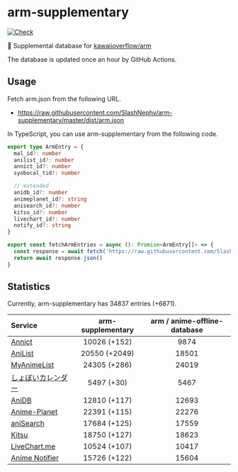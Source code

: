 # arm-supplementary

[![Check](https://github.com/SlashNephy/arm-supplementary/actions/workflows/check-node.yml/badge.svg)](https://github.com/SlashNephy/arm-supplementary/actions/workflows/check-node.yml)

💊 Supplemental database for [kawaiioverflow/arm](https://github.com/kawaiioverflow/arm)

The database is updated once an hour by GitHub Actions.

## Usage

Fetch arm.json from the following URL.

- https://raw.githubusercontent.com/SlashNephy/arm-supplementary/master/dist/arm.json

In TypeScript, you can use arm-supplementary from the following code.

```TypeScript
export type ArmEntry = {
  mal_id?: number
  anilist_id?: number
  annict_id?: number
  syobocal_tid?: number

  // extended
  anidb_id?: number
  animeplanet_id?: string
  anisearch_id?: number
  kitsu_id?: number
  livechart_id?: number
  notify_id?: string
}

export const fetchArmEntries = async (): Promise<ArmEntry[]> => {
  const response = await fetch('https://raw.githubusercontent.com/SlashNephy/arm-supplementary/master/dist/arm.json')
  return await response.json()
}
```

## Statistics

Currently, arm-supplementary has 34837 entries (+6871).

| Service                                     | arm-supplementary | arm / anime-offline-database |
| :------------------------------------------ | :---------------: | :--------------------------: |
| [Annict](https://annict.com)                |   10026 (+152)    |             9874             |
| [AniList](https://anilist.co)               |   20550 (+2049)   |            18501             |
| [MyAnimeList](https://myanimelist.net)      |   24305 (+286)    |            24019             |
| [しょぼいカレンダー](https://cal.syoboi.jp) |    5497 (+30)     |             5467             |
| [AniDB](https://anidb.net)                  |   12810 (+117)    |            12693             |
| [Anime-Planet](https://anime-planet.com)    |   22391 (+115)    |            22276             |
| [aniSearch](https://anisearch.com)          |   17684 (+125)    |            17559             |
| [Kitsu](https://kitsu.io)                   |   18750 (+127)    |            18623             |
| [LiveChart.me](https://livechart.me)        |   10524 (+107)    |            10417             |
| [Anime Notifier](https://notify.moe)        |   15726 (+122)    |            15604             |
